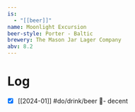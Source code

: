 ```yaml
---
is:
  - "[[beer]]"
name: Moonlight Excursion
beer-style: Porter - Baltic
brewery: The Mason Jar Lager Company
abv: 8.2
---
```

# Log
- [x] [[2024-01]] #do/drink/beer 🤞- decent
